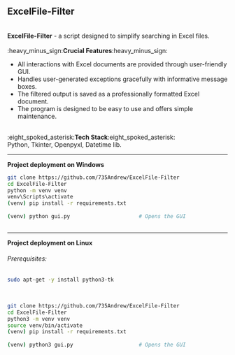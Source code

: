 <h2>ExcelFile-Filter</h2>
<br>
<b>ExcelFile-Filter</b> - a script designed to simplify searching in Excel files. 
<br><br>
:heavy_minus_sign:<b>Crucial Features</b>:heavy_minus_sign:
<ul>
    <li>All interactions with Excel documents are provided through user-friendly GUI.</li>
    <li>Handles user-generated exceptions gracefully with informative message boxes.</li>
    <li>The filtered output is saved as a professionally formatted Excel document.</li>
    <li>The program is designed to be easy to use and offers simple maintenance.</li>
</ul>
<br>
:eight_spoked_asterisk:<b>Tech Stack</b>:eight_spoked_asterisk:<br>
Python, Tkinter, Openpyxl, Datetime lib.
<br>
<hr>
<b>Project deployment on Windows</b>

```bash
git clone https://github.com/735Andrew/ExcelFile-Filter
cd ExcelFile-Filter
python -m venv venv 
venv\Scripts\activate
(venv) pip install -r requirements.txt
    
(venv) python gui.py                      # Opens the GUI             
     
```
<hr>
<b>Project deployment on Linux</b>
<h6>Prerequisites:</h6>

```bash
sudo apt-get -y install python3-tk
```
<br>

```bash
git clone https://github.com/735Andrew/ExcelFile-Filter
cd ExcelFile-Filter
python3 -m venv venv 
source venv/bin/activate 
(venv) pip install -r requirements.txt
   		
(venv) python3 gui.py                     # Opens the GUI               
    
```